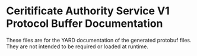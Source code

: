 # Ceritificate Authority Service V1 Protocol Buffer Documentation

These files are for the YARD documentation of the generated protobuf files.
They are not intended to be required or loaded at runtime.
